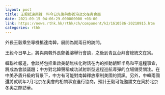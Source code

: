 ```yaml
---
layout: post
title: 王毅抵達南韓　料今日先後與鄭義溶及文在寅會面
date: 2021-09-15 04:06:29.000000000 +08:00
link: https://news.rthk.hk/rthk/ch/component/k2/1610586-20210915.htm
categories: rthk
---
```


外長王毅乘坐專機抵達南韓，展開為期兩日的訪問。

王毅今日早上，將與南韓外長鄭義溶舉行會談，之後到青瓦台拜會總統文在寅。

韓聯社報道，會談將包括重啟美朝無核化對話在內的推動朝鮮半島和平進程事宜，將成為會談議題；中方對北韓聲稱成功試射新型遠程巡航導彈的立場備受關注。在中美矛盾升級的背景下，中方有可能對南韓釋放牽制美國的資訊。另外，中韓兩國還將就明年2月北京冬奧會的相關事宜進行協商，預計王毅可能邀請文在寅於北京冬奧之際訪華。
